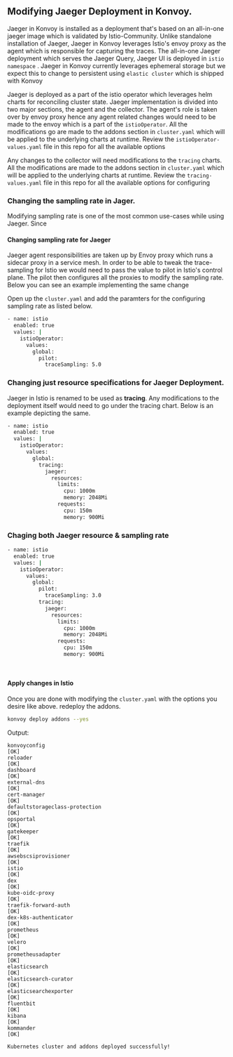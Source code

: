 
## Modifying Jaeger Deployment in Konvoy.

Jaeger in Konvoy is installed as a deployment that's based on an all-in-one jaeger image which is validated by Istio-Community. Unlike standalone installation of Jaeger, Jaeger in Konvoy leverages Istio's envoy proxy as the agent which is responsible for capturing the traces. The all-in-one Jaeger deployment which serves the Jaeger Query, Jaeger UI is deployed in `istio namespace` . Jaeger in Konvoy currently leverages ephemeral storage but we expect this to change to persistent using `elastic cluster` which is shipped with Konvoy

Jaeger is deployed as a part of the istio operator which leverages helm charts for reconciling cluster state. Jaeger implementation is divided into two major sections, the agent and the collector. The agent's role is taken over by envoy proxy hence any agent related changes would need to be made to the envoy which is a part of the `istioOperator`. All the modifications go are made to the addons section in `cluster.yaml` which will be applied to the underlying charts at runtime. Review the `istioOperator-values.yaml` file in this repo for all the available options

Any changes to the collector will need modifications to the `tracing` charts. All the modifications are made to the addons section in `cluster.yaml` which will be applied to the underlying charts at runtime. Review the `tracing-values.yaml` file in this repo for all the available options for configuring 



### Changing the sampling rate in Jager. 

Modifying sampling rate is one of the most common use-cases while using Jaeger. Since 


#### Changing sampling rate for Jaeger 
Jaeger agent responsibilities are taken up by Envoy proxy which runs a sidecar proxy in a service mesh. In order to be able to tweak the trace-sampling for Istio we would need to pass the value to pilot in Istio's control plane. The pilot then configures all the proxies to modify the sampling rate. Below you can see an example implementing the same change 


Open up the `cluster.yaml` and add the paramters for the configuring sampling rate as listed below. 
```bash
- name: istio
  enabled: true
  values: |
    istioOperator:
      values:
        global:
          pilot:
            traceSampling: 5.0
```


### Changing just resource specifications for Jaeger Deployment.
Jaeger in Istio is renamed to be used as **tracing**. Any modifications to the deployment itself would need to go under the tracing chart. Below is an example depicting the same.
```bash
- name: istio
  enabled: true
  values: |
    istioOperator:
      values:
        global:
          tracing:
            jaeger:
              resources:
                limits:
                  cpu: 1000m
                  memory: 2048Mi
                requests:
                  cpu: 150m
                  memory: 900Mi
```


### Chaging both Jaeger resource & sampling rate
```bash
- name: istio
  enabled: true
  values: |
    istioOperator:
      values:
        global:
          pilot:
            traceSampling: 3.0
          tracing:
            jaeger:
              resources:
                limits:
                  cpu: 1000m
                  memory: 2048Mi
                requests:
                  cpu: 150m
                  memory: 900Mi
          
  
``` 

#### Apply changes in Istio

Once you are done with modifying the `cluster.yaml` with the options you desire like above. redeploy the addons. 
```bash
konvoy deploy addons --yes
```
Output:
```
konvoyconfig                                                           [OK]
reloader                                                               [OK]
dashboard                                                              [OK]
external-dns                                                           [OK]
cert-manager                                                           [OK]
defaultstorageclass-protection                                         [OK]
opsportal                                                              [OK]
gatekeeper                                                             [OK]
traefik                                                                [OK]
awsebscsiprovisioner                                                   [OK]
istio                                                                  [OK]
dex                                                                    [OK]
kube-oidc-proxy                                                        [OK]
traefik-forward-auth                                                   [OK]
dex-k8s-authenticator                                                  [OK]
prometheus                                                             [OK]
velero                                                                 [OK]
prometheusadapter                                                      [OK]
elasticsearch                                                          [OK]
elasticsearch-curator                                                  [OK]
elasticsearchexporter                                                  [OK]
fluentbit                                                              [OK]
kibana                                                                 [OK]
kommander                                                              [OK]

Kubernetes cluster and addons deployed successfully!
```